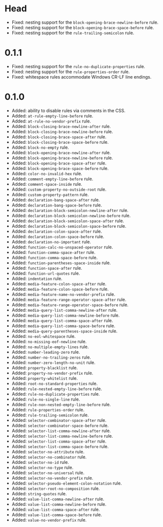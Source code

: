 # Head

* Fixed: nesting support for the `block-opening-brace-newline-before` rule.
* Fixed: nesting support for the `block-opening-brace-space-before` rule.
* Fixed: nesting support for the `rule-trailing-semicolon` rule.

# 0.1.1

* Fixed: nesting support for the `rule-no-duplicate-properties` rule.
* Fixed: nesting support for the `rule-properties-order` rule.
* Fixed: whitespace rules accommodate Windows CR-LF line endings.

# 0.1.0

* Added: ability to disable rules via comments in the CSS.
* Added: `at-rule-empty-line-before` rule.
* Added: `at-rule-no-vendor-prefix` rule.
* Added: `block-closing-brace-newline-after` rule.
* Added: `block-closing-brace-newline-before` rule.
* Added: `block-closing-brace-space-after` rule.
* Added: `block-closing-brace-space-before` rule.
* Added: `block-no-empty` rule.
* Added: `block-opening-brace-newline-after` rule.
* Added: `block-opening-brace-newline-before` rule.
* Added: `block-opening-brace-space-after` rule.
* Added: `block-opening-brace-space-before` rule.
* Added: `color-no-invalid-hex` rule.
* Added: `comment-empty-line-before` rule.
* Added: `comment-space-inside` rule.
* Added: `custom-property-no-outside-root` rule.
* Added: `custom-property-pattern` rule.
* Added: `declaration-bang-space-after` rule.
* Added: `declaration-bang-space-before` rule.
* Added: `declaration-block-semicolon-newline-after` rule.
* Added: `declaration-block-semicolon-newline-before` rule.
* Added: `declaration-block-semicolon-space-after` rule.
* Added: `declaration-block-semicolon-space-before` rule.
* Added: `declaration-colon-space-after` rule.
* Added: `declaration-colon-space-before` rule.
* Added: `declaration-no-important` rule.
* Added: `function-calc-no-unspaced-operator` rule.
* Added: `function-comma-space-after` rule.
* Added: `function-comma-space-before` rule.
* Added: `function-parentheses-space-inside` rule.
* Added: `function-space-after` rule.
* Added: `function-url-quotes` rule.
* Added: `indentation` rule.
* Added: `media-feature-colon-space-after` rule.
* Added: `media-feature-colon-space-before` rule.
* Added: `media-feature-name-no-vendor-prefix` rule.
* Added: `media-feature-range-operator-space-after` rule.
* Added: `media-feature-range-operator-space-before` rule.
* Added: `media-query-list-comma-newline-after` rule.
* Added: `media-query-list-comma-newline-before` rule.
* Added: `media-query-list-comma-space-after` rule.
* Added: `media-query-list-comma-space-before` rule.
* Added: `media-query-parentheses-space-inside` rule.
* Added: `no-eol-whitespace` rule.
* Added: `no-missing-eof-newline` rule.
* Added: `no-multiple-empty-lines` rule.
* Added: `number-leading-zero` rule.
* Added: `number-no-trailing-zeros` rule.
* Added: `number-zero-length-no-unit` rule.
* Added: `property-blacklist` rule.
* Added: `property-no-vendor-prefix` rule.
* Added: `property-whitelist` rule.
* Added: `root-no-standard-properties` rule.
* Added: `rule-nested-empty-line-before` rule.
* Added: `rule-no-duplicate-properties` rule.
* Added: `rule-no-single-line` rule.
* Added: `rule-non-nested-empty-line-before` rule.
* Added: `rule-properties-order` rule.
* Added: `rule-trailing-semicolon` rule.
* Added: `selector-combinator-space-after` rule.
* Added: `selector-combinator-space-before` rule.
* Added: `selector-list-comma-newline-after` rule.
* Added: `selector-list-comma-newline-before` rule.
* Added: `selector-list-comma-space-after` rule.
* Added: `selector-list-comma-space-before` rule.
* Added: `selector-no-attribute` rule.
* Added: `selector-no-combinator` rule.
* Added: `selector-no-id` rule.
* Added: `selector-no-type` rule.
* Added: `selector-no-universal` rule.
* Added: `selector-no-vendor-prefix` rule.
* Added: `selector-pseudo-element-colon-notation` rule.
* Added: `selector-root-no-composition` rule.
* Added: `string-quotes` rule.
* Added: `value-list-comma-newline-after` rule.
* Added: `value-list-comma-newline-before` rule.
* Added: `value-list-comma-space-after` rule.
* Added: `value-list-comma-space-before` rule.
* Added: `value-no-vendor-prefix` rule.

